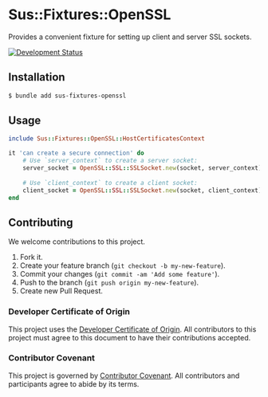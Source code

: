 # Sus::Fixtures::OpenSSL

Provides a convenient fixture for setting up client and server SSL sockets.

[![Development Status](https://github.com/ioquatix/sus-fixtures-openssl/workflows/Test/badge.svg)](https://github.com/ioquatix/sus-fixtures-openssl/actions?workflow=Test)

## Installation

``` bash
$ bundle add sus-fixtures-openssl
```

## Usage

``` ruby
include Sus::Fixtures::OpenSSL::HostCertificatesContext

it 'can create a secure connection' do
	# Use `server_context` to create a server socket:
	server_socket = OpenSSL::SSL::SSLSocket.new(socket, server_context)
	
	# Use `client_context` to create a client socket:
	client_socket = OpenSSL::SSL::SSLSocket.new(socket, client_context)
end
```

## Contributing

We welcome contributions to this project.

1.  Fork it.
2.  Create your feature branch (`git checkout -b my-new-feature`).
3.  Commit your changes (`git commit -am 'Add some feature'`).
4.  Push to the branch (`git push origin my-new-feature`).
5.  Create new Pull Request.

### Developer Certificate of Origin

This project uses the [Developer Certificate of Origin](https://developercertificate.org/). All contributors to this project must agree to this document to have their contributions accepted.

### Contributor Covenant

This project is governed by [Contributor Covenant](https://www.contributor-covenant.org/). All contributors and participants agree to abide by its terms.
